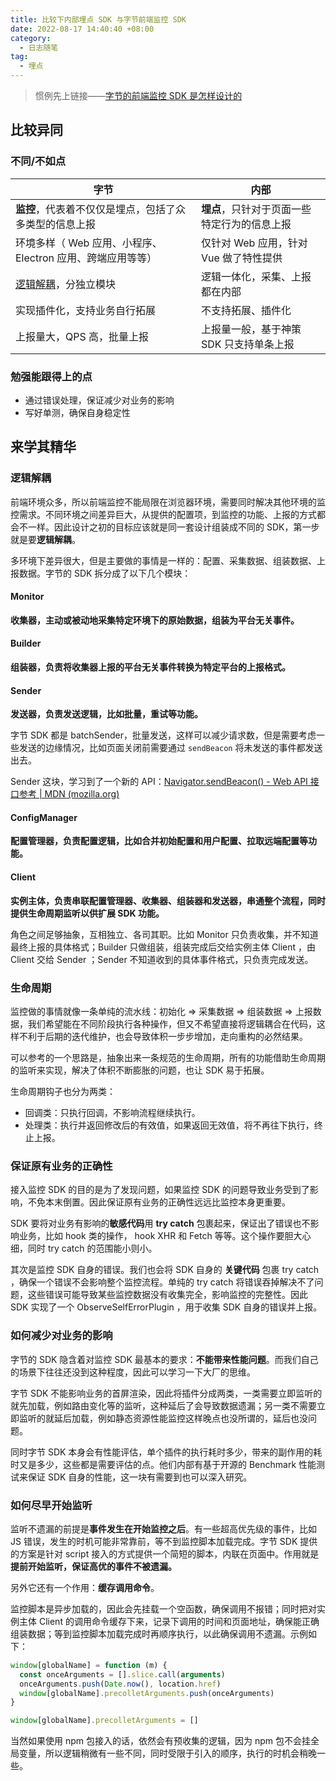 ```yaml
---
title: 比较下内部埋点 SDK 与字节前端监控 SDK
date: 2022-08-17 14:40:40 +08:00
category:
  - 日志随笔
tag:
  - 埋点
---
```


> 惯例先上链接——[字节的前端监控 SDK 是怎样设计的](https://mp.weixin.qq.com/s/-eEMSn2WpDiMbNSBgY3-pg)

## 比较异同

### 不同/不如点

| 字节                                                       | 内部                                         |
| ---------------------------------------------------------- | -------------------------------------------- |
| **监控**，代表着不仅仅是埋点，包括了众多类型的信息上报     | **埋点**，只针对于页面一些特定行为的信息上报 |
| 环境多样（ Web 应用、小程序、Electron 应用、跨端应用等等） | 仅针对 Web 应用，针对 Vue 做了特性提供       |
| [逻辑解耦](#逻辑解耦)，分独立模块                          | 逻辑一体化，采集、上报都在内部               |
| 实现插件化，支持业务自行拓展                               | 不支持拓展、插件化                           |
| 上报量大，QPS 高，批量上报                                 | 上报量一般，基于神策 SDK 只支持单条上报      |

### 勉强能跟得上的点

- 通过错误处理，保证减少对业务的影响
- 写好单测，确保自身稳定性

## 来学其精华

### 逻辑解耦

前端环境众多，所以前端监控不能局限在浏览器环境，需要同时解决其他环境的监控需求。不同环境之间差异巨大，从提供的配置项，到监控的功能、上报的方式都会不一样。因此设计之初的目标应该就是同一套设计组装成不同的 SDK，第一步就是要**逻辑解耦**。

多环境下差异很大，但是主要做的事情是一样的：配置、采集数据、组装数据、上报数据。字节的 SDK 拆分成了以下几个模块：

#### Monitor

**收集器，主动或被动地采集特定环境下的原始数据，组装为平台无关事件。**

#### Builder

**组装器，负责将收集器上报的平台无关事件转换为特定平台的上报格式。**

#### Sender

**发送器，负责发送逻辑，比如批量，重试等功能。**

字节 SDK 都是 batchSender，批量发送，这样可以减少请求数，但是需要考虑一些发送的边缘情况，比如页面关闭前需要通过 `sendBeacon` 将未发送的事件都发送出去。

Sender 这块，学习到了一个新的 API：[Navigator.sendBeacon() - Web API 接口参考 | MDN (mozilla.org)](https://developer.mozilla.org/zh-CN/docs/Web/API/Navigator/sendBeacon)

#### ConfigManager

**配置管理器，负责配置逻辑，比如合并初始配置和用户配置、拉取远端配置等功能。**

#### Client

**实例主体，负责串联配置管理器、收集器、组装器和发送器，串通整个流程，同时提供生命周期监听以供扩展 SDK 功能。**

角色之间足够抽象，互相独立、各司其职。比如 Monitor 只负责收集，并不知道最终上报的具体格式；Builder 只做组装，组装完成后交给实例主体 Client ，由 Client 交给 Sender ；Sender 不知道收到的具体事件格式，只负责完成发送。

### 生命周期

监控做的事情就像一条单纯的流水线：初始化 => 采集数据 => 组装数据 => 上报数据，我们希望能在不同阶段执行各种操作，但又不希望直接将逻辑耦合在代码，这样不利于后期的迭代维护，也会导致体积一步步增加，走向重构的必然结果。

可以参考的一个思路是，抽象出来一条规范的生命周期，所有的功能借助生命周期的监听来实现，解决了体积不断膨胀的问题，也让 SDK 易于拓展。

生命周期钩子也分为两类：

- 回调类：只执行回调，不影响流程继续执行。
- 处理类：执行并返回修改后的有效值，如果返回无效值，将不再往下执行，终止上报。

### 保证原有业务的正确性

接入监控 SDK 的目的是为了发现问题，如果监控 SDK 的问题导致业务受到了影响，不免本末倒置。因此保证原有业务的正确性远远比监控本身更重要。

SDK 要将对业务有影响的**敏感代码**用 **try catch** 包裹起来，保证出了错误也不影响业务，比如 hook 类的操作， hook XHR 和 Fetch 等等。这个操作要胆大心细，同时 try catch 的范围能小则小。

其次是监控 SDK 自身的错误。我们也会将 SDK 自身的 **关键代码** 包裹 try catch ，确保一个错误不会影响整个监控流程。单纯的 try catch 将错误吞掉解决不了问题，这些错误可能导致某些监控数据没有收集完全，影响监控的完整性。因此 SDK 实现了一个 ObserveSelfErrorPlugin ，用于收集 SDK 自身的错误并上报。

### 如何减少对业务的影响

字节的 SDK 隐含着对监控 SDK 最基本的要求：**不能带来性能问题**。而我们自己的场景下往往还没到这种程度，因此可以学习一下大厂的思维。

字节 SDK 不能影响业务的首屏渲染，因此将插件分成两类，一类需要立即监听的就先加载，例如路由变化等的监听，这种延后了会导致数据遗漏；另一类不需要立即监听的就延后加载，例如静态资源性能监控这样晚点也没所谓的，延后也没问题。

同时字节 SDK 本身会有性能评估，单个插件的执行耗时多少，带来的副作用的耗时又是多少，这些都是需要评估的点。他们内部有基于开源的 Benchmark 性能测试来保证 SDK 自身的性能，这一块有需要到也可以深入研究。

### 如何尽早开始监听

监听不遗漏的前提是**事件发生在开始监控之后**。有一些超高优先级的事件，比如 JS 错误，发生的时机可能非常靠前，等不到监控脚本加载完成。字节 SDK 提供的方案是针对 script 接入的方式提供一个简短的脚本，内联在页面中。作用就是**提前开始监听，保证高优的事件不被遗漏。**

另外它还有一个作用：**缓存调用命令**。

监控脚本是异步加载的，因此会先挂载一个空函数，确保调用不报错；同时把对实例主体 Client 的调用命令缓存下来，记录下调用的时间和页面地址，确保能正确组装数据；等到监控脚本加载完成时再顺序执行，以此确保调用不遗漏。示例如下：

```js
window[globalName] = function (m) {
  const onceArguments = [].slice.call(arguments)
  onceArguments.push(Date.now(), location.href)
  window[globalName].precolletArguments.push(onceArguments)
}

window[globalName].precolletArguments = []
```

当然如果使用 npm 包接入的话，依然会有预收集的逻辑，因为 npm 包不会挂全局变量，所以逻辑稍微有一些不同，同时受限于引入的顺序，执行的时机会稍晚一些。
